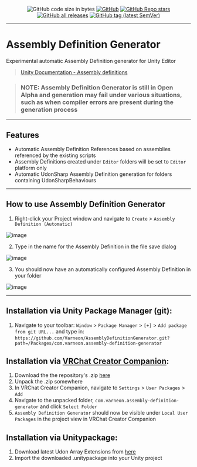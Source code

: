 <div align="center">

![GitHub code size in bytes](https://img.shields.io/github/languages/code-size/Varneon/AssemblyDefinitionGenerator?style=for-the-badge)
[![GitHub](https://img.shields.io/github/license/Varneon/AssemblyDefinitionGenerator?color=blue&style=for-the-badge)](https://github.com/Varneon/AssemblyDefinitionGenerator/blob/main/LICENSE)
[![GitHub Repo stars](https://img.shields.io/github/stars/Varneon/AssemblyDefinitionGenerator?style=for-the-badge)](https://github.com/Varneon/AssemblyDefinitionGenerator/stargazers)
[![GitHub all releases](https://img.shields.io/github/downloads/Varneon/AssemblyDefinitionGenerator/total?color=blue&style=for-the-badge)](https://github.com/Varneon/AssemblyDefinitionGenerator/releases)
[![GitHub tag (latest SemVer)](https://img.shields.io/github/v/tag/Varneon/AssemblyDefinitionGenerator?color=blue&label=Release&sort=semver&style=for-the-badge)](https://github.com/Varneon/AssemblyDefinitionGenerator/releases/latest)

</div>

---

# Assembly Definition Generator
Experimental automatic Assembly Definition generator for Unity Editor

> [Unity Documentation - Assembly definitions](https://docs.unity3d.com/Manual/ScriptCompilationAssemblyDefinitionFiles.html)

> ### NOTE: Assembly Definition Generator is still in Open Alpha and generation may fail under various situations, such as when compiler errors are present during the generation process

---

## Features

* Automatic Assembly Definition References based on assemblies referenced by the existing scripts
* Assembly Definitions created under `Editor` folders will be set to `Editor` platform only
* Automatic UdonSharp Assembly Definition generation for folders containing UdonSharpBehaviours

---

## How to use Assembly Definition Generator

1. Right-click your Project window and navigate to `Create` > `Assembly Definition (Automatic)`

![image](https://user-images.githubusercontent.com/26690821/186280472-2af54c0b-d8fe-4a4c-a180-ca360be2dd9e.png)

2. Type in the name for the Assembly Definition in the file save dialog

![image](https://user-images.githubusercontent.com/26690821/186281277-41bb8bef-5ef1-41ff-946b-13c352f47c69.png)

3. You should now have an automatically configured Assembly Definition in your folder

![image](https://user-images.githubusercontent.com/26690821/186282247-aa33472a-3a58-4897-b8bd-dacf261a33ce.png)

---

## Installation via Unity Package Manager (git):
1. Navigate to your toolbar: `Window` > `Package Manager` > `[+]` > `Add package from git URL...` and type in: `https://github.com/Varneon/AssemblyDefinitionGenerator.git?path=/Packages/com.varneon.assembly-definition-generator`

## Installation via [VRChat Creator Companion](https://vcc.docs.vrchat.com/):
1. Download the the repository's .zip [here](https://github.com/Varneon/AssemblyDefinitionGenerator/archive/refs/heads/main.zip)
2. Unpack the .zip somewhere
3. In VRChat Creator Companion, navigate to `Settings` > `User Packages` > `Add`
4. Navigate to the unpacked folder, `com.varneon.assembly-definition-generator` and click `Select Folder`
5. `Assembly Definition Generator` should now be visible under `Local User Packages` in the project view in VRChat Creator Companion

## Installation via Unitypackage:
1. Download latest Udon Array Extensions from [here](https://github.com/Varneon/AssemblyDefinitionGenerator/releases/latest)
2. Import the downloaded .unitypackage into your Unity project
